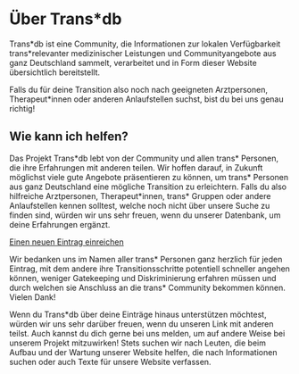 # Über Trans\*db

Trans\*db ist eine Community,
die Informationen zur lokalen Verfügbarkeit trans\*relevanter medizinischer Leistungen und Communityangebote aus ganz Deutschland sammelt,
verarbeitet und in Form dieser Website übersichtlich bereitstellt.

Falls du für deine Transition also noch nach geeigneten Arztpersonen, Therapeut\*innen oder anderen Anlaufstellen suchst,
bist du bei uns genau richtig!

## Wie kann ich helfen?

Das Projekt Trans\*db lebt von der Community und allen trans\* Personen, die ihre Erfahrungen mit anderen teilen.
Wir hoffen darauf, in Zukunft möglichst viele gute Angebote präsentieren zu können,
um trans\* Personen aus ganz Deutschland eine mögliche Transition zu erleichtern.
Falls du also hilfreiche Arztpersonen, Therapeut\*innen, trans\* Gruppen oder andere Anlaufstellen kennen solltest,
welche noch nicht über unsere Suche zu finden sind, würden wir uns sehr freuen, wenn du unserer Datenbank, um deine Erfahrungen ergänzt.

[Einen neuen Eintrag einreichen](/submit)

Wir bedanken uns im Namen aller trans\* Personen ganz herzlich für jeden Eintrag, mit dem andere ihre Transitionsschritte potentiell schneller angehen können, weniger Gatekeeping und Diskriminierung erfahren müssen und durch welchen sie Anschluss an die trans\* Community bekommen können.
Vielen Dank!

Wenn du Trans*db über deine Einträge hinaus unterstützen möchtest, würden wir uns sehr darüber freuen, wenn du unseren Link mit anderen teilst.
Auch kannst du dich gerne bei uns melden, um auf andere Weise bei unserem Projekt mitzuwirken!
Stets suchen wir nach Leuten, die beim Aufbau und der Wartung unserer Website helfen, die nach Informationen suchen oder auch Texte für unsere Website verfassen.
